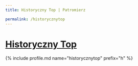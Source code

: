 ```yaml
---
title: Historyczny Top | Patromierz

permalink: /historycznytop
---
```


# [Historyczny Top](https://patronite.pl/historycznytop)

{% include profile.md name="historycznytop" prefix="h" %}
